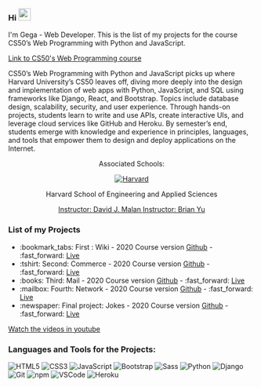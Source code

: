 ### Hi <img src="https://media.giphy.com/media/hvRJCLFzcasrR4ia7z/giphy.gif" width="25px"> 

I'm Gega - Web Developer. This is the list of my projects for the course CS50’s Web Programming with Python and JavaScript.

<a href="https://docs.github.com/en/github/writing-on-github/basic-writing-and-formatting-syntax">
  Link to CS50's Web Programming course 
</a>

CS50’s Web Programming with Python and JavaScript picks up where Harvard University’s CS50 leaves off, diving more deeply into the design and implementation of web apps with Python, JavaScript, and SQL using frameworks like Django, React, and Bootstrap. Topics include database design, scalability, security, and user experience. Through hands-on projects, students learn to write and use APIs, create interactive UIs, and leverage cloud services like GitHub and Heroku. By semester’s end, students emerge with knowledge and experience in principles, languages, and tools that empower them to design and deploy applications on the Internet.


<div align="center">
  <p>Associated Schools:</p>
  <a href="#">
    <img alt="Harvard" src="https://online-learning.harvard.edu/sites/default/files/shields/harvard-engineering.png" />
  </a>
  <p>Harvard School of Engineering and Applied Sciences</p>
  <a href="https://cs.harvard.edu/malan/">Instructor: David J. Malan </a>
  <a href="https://brianyu.me/">Instructor: Brian Yu </a>
</div>

### List of my Projects
<ul>
  <li>:bookmark_tabs: First : Wiki - 2020 Course version <a href="https://github.com/Puentnuar/wiki-python">Github</a> - :fast_forward: <a href="https://wiki-python-django.herokuapp.com/">Live</a></li>
   <li>:tshirt: Second: Commerce - 2020 Course version <a href="https://github.com/Puentnuar/e-commerce-python">Github</a> - :fast_forward: <a href="https://e-commerce-python-django.herokuapp.com/">Live</a></li>
  <li>:books: Third: Mail - 2020 Course version <a href="https://github.com/Puentnuar/mail-python">Github</a> - :fast_forward: <a href="https://mail-python-django.herokuapp.com/login">Live</a></li>
   <li>:mailbox: Fourth: Network - 2020 Course version <a href="https://github.com/Puentnuar/network-python">Github</a> - :fast_forward: <a href="https://github.com/Puentnuar/network">Live</a></li>
   <li>:newspaper: Final project: Jokes - 2020 Course version <a href="https://github.com/Puentnuar/joke-python">Github</a> - :fast_forward: <a href="https://github.com/Puentnuar/joke">Live</a></li>
</ul>


<a href="https://www.youtube.com/channel/UCRVI8WknFhY_oek9TINCDtw">Watch the videos in youtube</a>

### Languages and Tools for the Projects: 

  ![HTML5](https://img.shields.io/badge/-HTML5-E34F26?style=flat-square&logo=html5&logoColor=white)
  ![CSS3](https://img.shields.io/badge/-CSS3-549FDE?style=flat-square&logo=css3&logoColor=white)
  ![JavaScript](https://img.shields.io/badge/-JavaScript-F7B93E?style=flat-square&logo=javascript&logoColor=fff)
  ![Bootstrap](https://img.shields.io/badge/-Bootstrap-purple?style=flat-square&logo=bootstrap&logoColor=white)
  ![Sass](https://img.shields.io/badge/-Sass-f043ca?style=flat-square&logo=sass&logoColor=white)
  ![Python](https://img.shields.io/badge/-Python-blue?style=flat-square&logo=python&logoColor=white)
  ![Django](https://img.shields.io/badge/-Django-2c852f?style=flat-square&logo=django&logoColor=white)
  ![Git](https://img.shields.io/badge/-Git-F05032?style=flat-square&logo=git&logoColor=white)
  ![npm](https://img.shields.io/badge/-NPM-CB3837?style=flat-square&logo=npm&logoColor=white)
  ![VSCode](https://img.shields.io/badge/-VSCode-0085D1?style=flat-square&logo=visual-studio-code&logoColor=white)
  ![Heroku](https://img.shields.io/badge/-Heroku-430098?style=flat-square&logo=heroku&logoColor=white)
 
